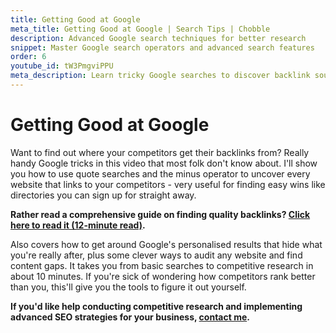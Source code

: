 ```yaml
---
title: Getting Good at Google
meta_title: Getting Good at Google | Search Tips | Chobble
description: Advanced Google search techniques for better research
snippet: Master Google search operators and advanced search features
order: 6
youtube_id: tW3PmgviPPU
meta_description: Learn tricky Google searches to discover backlink sources and use advanced search features effectively
---
```


# Getting Good at Google

Want to find out where your competitors get their backlinks from? Really handy Google tricks in this video that most folk don't know about. I'll show you how to use quote searches and the minus operator to uncover every website that links to your competitors - very useful for finding easy wins like directories you can sign up for straight away.

**Rather read a comprehensive guide on finding quality backlinks? [Click here to read it (12-minute read)](/guides/backlinks/).**

Also covers how to get around Google's personalised results that hide what you're really after, plus some clever ways to audit any website and find content gaps. It takes you from basic searches to competitive research in about 10 minutes. If you're sick of wondering how competitors rank better than you, this'll give you the tools to figure it out yourself.

**If you'd like help conducting competitive research and implementing advanced SEO strategies for your business, [contact me](/contact/).**